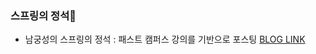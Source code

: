 ### 스프링의 정석🦄
* 남궁성의 스프링의 정석 : 패스트 캠퍼스 강의를 기반으로 포스팅 [BLOG LINK](https://supreme-ys.tistory.com/category/Programming/Spring "BLOG LINK")



